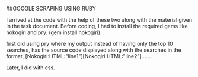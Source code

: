 ##GOOGLE SCRAPING USING RUBY


I arrived at the code with the help of these two along with the material given in the task document.
Before coding, I had to install the required gems like nokogiri and pry.
(gem install nokogiri)

first did using pry where my output instead of having only the top 10 searches, has the source code displayed along with the searches in 
the format,
[Nokogiri:HTML:"line1"][Nokogiri:HTML:"line2"].......

Later, I did with css.
